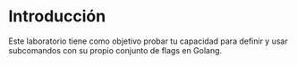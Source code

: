 # Introducción

Este laboratorio tiene como objetivo probar tu capacidad para definir y usar subcomandos con su propio conjunto de flags en Golang.
